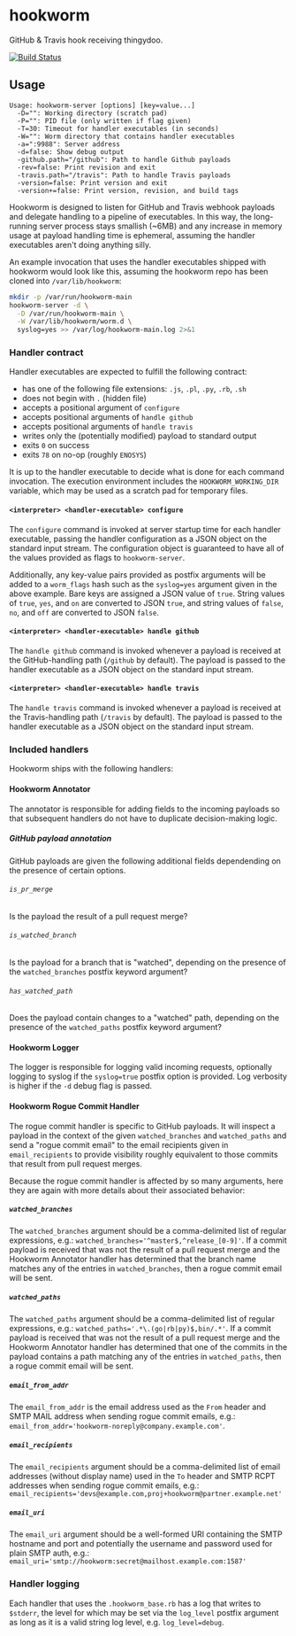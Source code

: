 hookworm
========

GitHub & Travis hook receiving thingydoo.

[![Build Status](https://travis-ci.org/modcloth-labs/hookworm.png?branch=master)](https://travis-ci.org/modcloth-labs/hookworm)

## Usage

```
Usage: hookworm-server [options] [key=value...]
  -D="": Working directory (scratch pad)
  -P="": PID file (only written if flag given)
  -T=30: Timeout for handler executables (in seconds)
  -W="": Worm directory that contains handler executables
  -a=":9988": Server address
  -d=false: Show debug output
  -github.path="/github": Path to handle Github payloads
  -rev=false: Print revision and exit
  -travis.path="/travis": Path to handle Travis payloads
  -version=false: Print version and exit
  -version+=false: Print version, revision, and build tags
```

Hookworm is designed to listen for GitHub and Travis webhook payloads
and delegate handling to a pipeline of executables.  In this way, the
long-running server process stays smallish (~6MB) and any increase in
memory usage at payload handling time is ephemeral, assuming the handler
executables aren't doing anything silly.

An example invocation that uses the handler executables shipped with
hookworm would look like this, assuming the hookworm repo has been
cloned into `/var/lib/hookworm`:

``` bash
mkdir -p /var/run/hookworm-main
hookworm-server -d \
  -D /var/run/hookworm-main \
  -W /var/lib/hookworm/worm.d \
  syslog=yes >> /var/log/hookworm-main.log 2>&1
```

### Handler contract

Handler executables are expected to fulfill the following contract:

- has one of the following file extensions: `.js`, `.pl`, `.py`, `.rb`, `.sh`
- does not begin with `.` (hidden file)
- accepts a positional argument of `configure`
- accepts positional arguments of `handle github`
- accepts positional arguments of `handle travis`
- writes only the (potentially modified) payload to standard output
- exits `0` on success
- exits `78` on no-op (roughly `ENOSYS`)

It is up to the handler executable to decide what is done for each
command invocation.  The execution environment includes the
`HOOKWORM_WORKING_DIR` variable, which may be used as a scratch pad for
temporary files.

#### `<interpreter> <handler-executable> configure`

The `configure` command is invoked at server startup time for each
handler executable, passing the handler configuration as a JSON object
on the standard input stream.  The configuration object is guaranteed to
have all of the values provided as flags to `hookworm-server`.

Additionally, any key-value pairs provided as postfix arguments will be
added to a `worm_flags` hash such as the `syslog=yes` argument given in
the above example.  Bare keys are assigned a JSON value of `true`.
String values of `true`, `yes`, and `on` are converted to JSON `true`,
and string values of `false`, `no`, and `off` are converted to JSON
`false`.

#### `<interpreter> <handler-executable> handle github`

The `handle github` command is invoked whenever a payload is received at
the GitHub-handling path (`/github` by default).  The payload is passed
to the handler executable as a JSON object on the standard input stream.

#### `<interpreter> <handler-executable> handle travis`

The `handle travis` command is invoked whenever a payload is received at
the Travis-handling path (`/travis` by default).  The payload is passed
to the handler executable as a JSON object on the standard input stream.

### Included handlers

Hookworm ships with the following handlers:

#### Hookworm Annotator

The annotator is responsible for adding fields to the incoming payloads so
that subsequent handlers do not have to duplicate decision-making logic.

##### GitHub payload annotation
GitHub payloads are given the following additional fields dependending on
the presence of certain options.

###### `is_pr_merge`
Is the payload the result of a pull request merge?

###### `is_watched_branch`
Is the payload for a branch that is "watched", depending on the presence of
the `watched_branches` postfix keyword argument?

###### `has_watched_path`
Does the payload contain changes to a "watched" path, depending on the
presence of the `watched_paths` postfix keyword argument?


#### Hookworm Logger

The logger is responsible for logging valid incoming requests, optionally
logging to syslog if the `syslog=true` postfix option is provided.  Log
verbosity is higher if the `-d` debug flag is passed.


#### Hookworm Rogue Commit Handler

The rogue commit handler is specific to GitHub payloads.  It will inspect
a payload in the context of the given `watched_branches` and `watched_paths`
and send a "rogue commit email" to the email recipients given in
`email_recipients` to provide visibility roughly equivalent to those commits
that result from pull request merges.

Because the rogue commit handler is affected by so many arguments, here they
are again with more details about their associated behavior:

##### `watched_branches`
The `watched_branches` argument should be a comma-delimited list of regular
expressions, e.g.: `watched_branches='^master$,^release_[0-9]'`.  If a
commit payload is received that was not the result of a pull request merge
and the Hookworm Annotator handler has determined that the branch name
matches any of the entries in `watched_branches`, then a rogue commit email
will be sent.

##### `watched_paths`
The `watched_paths` argument should be a comma-delimited list of regular
expressions, e.g.: `watched_paths='.*\.(go|rb|py)$,bin/.*'`.  If a commit
payload is received that was not the result of a pull request merge and the
Hookworm Annotator handler has determined that one of the commits in the
payload contains a path matching any of the entries in `watched_paths`, then
a rogue commit email will be sent.

##### `email_from_addr`
The `email_from_addr` is the email address used as the `From` header and
SMTP MAIL address when sending rogue commit emails, e.g.:
`email_from_addr='hookworm-noreply@company.example.com'`.

##### `email_recipients`
The `email_recipients` argument should be a comma-delimited list of email
addresses (without display name) used in the `To` header and SMTP RCPT
addresses when sending rogue commit emails, e.g.:
`email_recipients='devs@example.com,proj+hookworm@partner.example.net'`

##### `email_uri`
The `email_uri` argument should be a well-formed URI containing the SMTP
hostname and port and potentially the username and password used for plain
SMTP auth, e.g.:
`email_uri='smtp://hookworm:secret@mailhost.example.com:1587'`




### Handler logging

Each handler that uses the `.hookworm_base.rb` has a log that writes to
`$stderr`, the level for which may be set via the `log_level` postfix
argument as long as it is a valid string log level, e.g.
`log_level=debug`.
